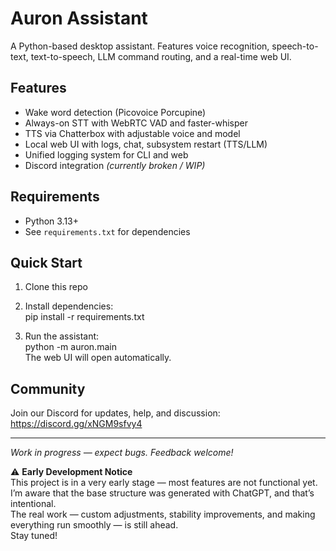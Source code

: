 # Auron Assistant

A Python-based desktop assistant. 
Features voice recognition, speech-to-text, text-to-speech, LLM command routing, and a real-time web UI.  

## Features
- Wake word detection (Picovoice Porcupine)
- Always-on STT with WebRTC VAD and faster-whisper
- TTS via Chatterbox with adjustable voice and model
- Local web UI with logs, chat, subsystem restart (TTS/LLM)
- Unified logging system for CLI and web
- Discord integration *(currently broken / WIP)*

## Requirements
- Python 3.13+
- See `requirements.txt` for dependencies

## Quick Start
1. Clone this repo  
2. Install dependencies:  
   pip install -r requirements.txt

3. Run the assistant:  
   python -m auron.main  
   The web UI will open automatically.

## Community
Join our Discord for updates, help, and discussion:  
https://discord.gg/xNGM9sfvy4

---
*Work in progress — expect bugs. Feedback welcome!*


⚠ **Early Development Notice**  
This project is in a very early stage — most features are not functional yet.  
I’m aware that the base structure was generated with ChatGPT, and that’s intentional.  
The real work — custom adjustments, stability improvements, and making everything run smoothly — is still ahead.  
Stay tuned!
